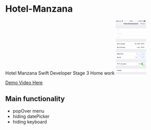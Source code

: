 # Hotel-Manzana
Hotel Manzana Swift Developer Stage 3 Home work
<img src="/screens/IMG_78B46FEA399E-1.jpeg" width="19%">

[Demo Video Here](https://youtu.be/e6cOz4wEPPQ)

## Main functionality
* popOver menu
* hiding datePicker
* hiding keyboard